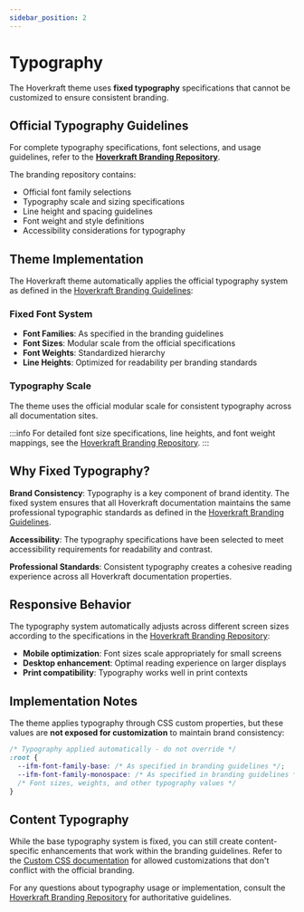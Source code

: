 ```yaml
---
sidebar_position: 2
---
```


# Typography

The Hoverkraft theme uses **fixed typography** specifications that cannot be customized to ensure consistent branding.

## Official Typography Guidelines

For complete typography specifications, font selections, and usage guidelines, refer to the **[Hoverkraft Branding Repository](https://github.com/hoverkraft-tech/branding)**.

The branding repository contains:
- Official font family selections
- Typography scale and sizing specifications
- Line height and spacing guidelines
- Font weight and style definitions
- Accessibility considerations for typography

## Theme Implementation

The Hoverkraft theme automatically applies the official typography system as defined in the [Hoverkraft Branding Guidelines](https://github.com/hoverkraft-tech/branding):

### Fixed Font System
- **Font Families**: As specified in the branding guidelines
- **Font Sizes**: Modular scale from the official specifications
- **Font Weights**: Standardized hierarchy
- **Line Heights**: Optimized for readability per branding standards

### Typography Scale

The theme uses the official modular scale for consistent typography across all documentation sites.

:::info
For detailed font size specifications, line heights, and font weight mappings, see the [Hoverkraft Branding Repository](https://github.com/hoverkraft-tech/branding).
:::

## Why Fixed Typography?

**Brand Consistency**: Typography is a key component of brand identity. The fixed system ensures that all Hoverkraft documentation maintains the same professional typographic standards as defined in the [Hoverkraft Branding Guidelines](https://github.com/hoverkraft-tech/branding).

**Accessibility**: The typography specifications have been selected to meet accessibility requirements for readability and contrast.

**Professional Standards**: Consistent typography creates a cohesive reading experience across all Hoverkraft documentation properties.

## Responsive Behavior

The typography system automatically adjusts across different screen sizes according to the specifications in the [Hoverkraft Branding Repository](https://github.com/hoverkraft-tech/branding):

- **Mobile optimization**: Font sizes scale appropriately for small screens
- **Desktop enhancement**: Optimal reading experience on larger displays
- **Print compatibility**: Typography works well in print contexts

## Implementation Notes

The theme applies typography through CSS custom properties, but these values are **not exposed for customization** to maintain brand consistency:

```css
/* Typography applied automatically - do not override */
:root {
  --ifm-font-family-base: /* As specified in branding guidelines */;
  --ifm-font-family-monospace: /* As specified in branding guidelines */;
  /* Font sizes, weights, and other typography values */
}
```

## Content Typography

While the base typography system is fixed, you can still create content-specific enhancements that work within the branding guidelines. Refer to the [Custom CSS documentation](./css) for allowed customizations that don't conflict with the official branding.

For any questions about typography usage or implementation, consult the [Hoverkraft Branding Repository](https://github.com/hoverkraft-tech/branding) for authoritative guidelines.